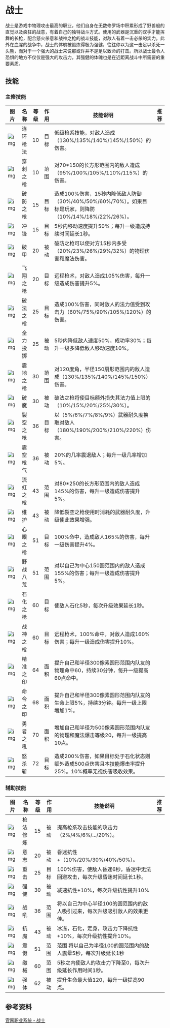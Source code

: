 # 战士

战士是游戏中物理攻击最高的职业，他们自身在无数修罗场中积累形成了野兽般的直觉以及疯狂的战意，有着自己的独特战斗方式。使用的武器是沉重的双手才能挥舞的长枪，配合怒火杀意和战神之枪的战斗技能，对敌人有着一击必杀的实力。此外在血腥的战争中，战士的体魄被锻炼得极为强健，往往你以为这一击足以杀死一头熊，而对于一个强大的战士来说那或许并不是足以致命的打击。所以战士最令人恐惧的地方不仅仅是强大的攻击力，其强健的体魄也是在近距离战斗中所需要的重要素质。

## 技能

### 主修技能

| 图片                                                         | 名称     | 等级 | 作用 | 技能说明                                                     | 推荐 |
| ------------------------------------------------------------ | -------- | ---- | ---- | ------------------------------------------------------------ | ---- |
| ![img](http://ossweb-img.qq.com/images/ffo/a20090501index/newerData/newer_091.jpg) | 连环枪法 | 10   | 目标 | 低级枪系技能，对敌人造成（130%/135%/140%/145%/150%）的伤害。 |      |
| ![img](http://ossweb-img.qq.com/images/ffo/a20090501index/newerData/newer_092.jpg) | 穿刺之枪 | 10   | 范围 | 对70*150的长方形范围内的敌人造成（95%/100%/105%/110%/115%）的伤害。 |      |
| ![img](http://ossweb-img.qq.com/images/ffo/a20090501index/newerData/newer_093.jpg) | 破防之枪 | 15   | 目标 | 造成100%伤害，15秒内降低敌人防御（30%/40%/50%/60%/70%）。如果目标是玩家，则降防（10%/14%/18%/22%/26%）。 |      |
| ![img](http://ossweb-img.qq.com/images/ffo/a20090501index/newerData/newer_094.jpg) | 冲锋     | 15   | 目标 | 5秒内移动速度提升50%；每升一级造成持续时间延长1秒。          |      |
| ![img](http://ossweb-img.qq.com/images/ffo/a20090501index/newerData/newer_095.jpg) | 破甲     | 20   | 被动 | 破防之枪可以使对方15秒内多受（20%/23%/26%/29%/32%）的物理伤害和魔法伤害。 |      |
| ![img](http://ossweb-img.qq.com/images/ffo/a20090501index/newerData/newer_096.jpg) | 飞翔之枪 | 20   | 目标 | 远程枪术，对敌人造成105%伤害，每升一级造成伤害提升5%。       |      |
| ![img](http://ossweb-img.qq.com/images/ffo/a20090501index/newerData/newer_097.jpg) | 破法之枪 | 25   | 目标 | 造成100%伤害，同时敌人的法力值受到攻击力（60%/75%/90%/105%/120%）的伤害。 |      |
| ![img](http://ossweb-img.qq.com/images/ffo/a20090501index/newerData/newer_098.jpg) | 全力投掷 | 25   | 被动 | 5秒内降低敌人速度50%，成功率30%；每升一级多降低敌人移动速度10%。 |      |
| ![img](http://ossweb-img.qq.com/images/ffo/a20090501index/newerData/newer_099.jpg) | 震地之枪 | 30   | 范围 | 对120度角，半径150扇形范围内的敌人造成（130%/135%/140%/145%/150%）伤害。 |      |
| ![img](http://ossweb-img.qq.com/images/ffo/a20090501index/newerData/newer_100.jpg) | 破魔     | 30   | 被动 | 破法之枪将使目标额外损失其法力值上限的（10%/15%/20%/25%/30%）。 |      |
| ![img](http://ossweb-img.qq.com/images/ffo/a20090501index/newerData/newer_101.jpg) | 裂空之枪 | 36   | 目标 | 以（5%/6%/7%/8%/9%）武器耐久度换取对敌人（180%/190%/200%/210%/220%）伤害。 |      |
| ![img](http://ossweb-img.qq.com/images/ffo/a20090501index/newerData/newer_102.jpg) | 震空枪气 | 36   | 被动 | 20%的几率震退敌人；每升一级几率增加5%。                      |      |
| ![img](http://ossweb-img.qq.com/images/ffo/a20090501index/newerData/newer_103.jpg) | 流虹之枪 | 43   | 范围 | 对80*250的长方形范围内的敌人造成145%的伤害，每升一级造成伤害提升5%。 |      |
| ![img](http://ossweb-img.qq.com/images/ffo/a20090501index/newerData/newer_104.jpg) | 维护     | 43   | 被动 | 降低裂空之枪使用时消耗的武器耐久度，升级使此效果增强。       |      |
| ![img](http://ossweb-img.qq.com/images/ffo/a20090501index/newerData/newer_105.jpg) | 心眼之枪 | 51   | 目标 | 100%命中，造成敌人165%的伤害，每升一级伤害提升4%。           |      |
| ![img](http://ossweb-img.qq.com/images/ffo/a20090501index/newerData/newer_106.jpg) | 野战八荒 | 51   | 范围 | 对以自己为中心150圆范围内的敌人造成155%的伤害；每升一级造成伤害提升5%。 |      |
| ![img](http://ossweb-img.qq.com/images/ffo/a20090501index/newerData/newer_107.jpg) | 石化之枪 | 60   | 目标 | 使敌人石化5秒，每次升级效果延长1秒。                         |      |
| ![img](http://ossweb-img.qq.com/images/ffo/a20090501index/newerData/newer_108.jpg) | 战神之枪 | 60   | 目标 | 远程枪术，100%命中，对敌人造成160%伤害；每升一级造成伤害提升10%。 |      |
| ![img](http://ossweb-img.qq.com/images/ffo/a20090501index/newerData/newer_109.jpg) | 精准之印 | 64   | 面积 | 提升自己和半径300像素圆形范围内队友的物理命中60，持续30分钟，每升一级提高60点命中。 |      |
| ![img](http://ossweb-img.qq.com/images/ffo/a20090501index/newerData/newer_110.jpg) | 命令之印 | 68   | 面积 | 提升自己和半径300像素圆形范围内队友的生命上限5%，持续3分钟。每升一级上限增加1%。 |      |
| ![img](http://ossweb-img.qq.com/images/ffo/a20090501index/newerData/newer_111.jpg) | 勇者之吼 | 70   | 面积 | 增加自己和半径为500像素圆形范围内队友的物理和魔法爆击等级20，每升一级提高10点。 |      |
| ![img](http://ossweb-img.qq.com/images/ffo/a20090501index/newerData/newer_112.jpg) | 怒杀斩   | 72   | 目标 | 造成200%伤害，如果目标处于石化状态则额外造成500点伤害且本技能爆击率提升25%。10%概率无视伤害吸收效果。 |      |

### 辅助技能

| 图片                                                         | 名称     | 等级 | 作用 | 技能说明                                                     | 推荐 |
| ------------------------------------------------------------ | -------- | ---- | ---- | ------------------------------------------------------------ | ---- |
| ![img](http://ossweb-img.qq.com/images/ffo/a20090501index/newerData/newer_113.jpg) | 枪法修炼 | 15   | 被动 | 提高枪系攻击技能的攻击力（2%/4%/6%/.../20%）。               |      |
| ![img](http://ossweb-img.qq.com/images/ffo/a20090501index/newerData/newer_114.jpg) | 意志     | 20   | 被动 | 昏迷抗性+（10%/20%/30%/40%/50%）。                           |      |
| ![img](http://ossweb-img.qq.com/images/ffo/a20090501index/newerData/newer_115.jpg) | 重击     | 25   | 目标 | 100%伤害，使敌人昏迷6秒，昏迷中无法回避攻击，每次升级昏迷时间延长1秒。 |      |
| ![img](http://ossweb-img.qq.com/images/ffo/a20090501index/newerData/newer_116.jpg) | 强健     | 30   | 被动 | 减速抗性+10%，每次升级抗性提升10%                            |      |
| ![img](http://ossweb-img.qq.com/images/ffo/a20090501index/newerData/newer_117.jpg) | 战吼     | 36   | 范围 | 将以自己为中心半径100的圆范围内的敌人吸引过来，每次升级吸引敌人的效果更佳。 |      |
| ![img](http://ossweb-img.qq.com/images/ffo/a20090501index/newerData/newer_118.jpg) | 抗魔     | 43   | 被动 | 冰冻，石化，定身，攻击力下降抗性+10%，每次升级抗性提升10%。  |      |
| ![img](http://ossweb-img.qq.com/images/ffo/a20090501index/newerData/newer_119.jpg) | 震慑     | 51   | 范围 | 范围 将以自己为半径100的圆范围内的敌人震晕5秒，每次升级延长1秒 |      |
| ![img](http://ossweb-img.qq.com/images/ffo/a20090501index/newerData/newer_120.jpg) | 缴械     | 60   | 范围 | 5秒之内使敌人的攻击力下降至0，每次升级延长作用时间1秒。      |      |
| ![img](http://ossweb-img.qq.com/images/ffo/a20090501index/newerData/newer_121.jpg) | 强体     | 62   | 被动 | 提升生命最大值120，每升一级提高90点。                        |      |

## 参考资料

[官网职业系统 - 战士](http://ffo.qq.com/new/newerData/zs.htm)

